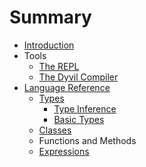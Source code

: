 # Summary

* [Introduction](README.md)
* Tools
   * [The REPL](repl.md)
   * [The Dyvil Compiler](dyvil-compiler.md)
* [Language Reference](language-reference.md)
   * [Types](types.md)
       * [Type Inference](type-inference.md)
       * [Basic Types](basic-types.md)
   * [Classes](classes.md)
   * Functions and Methods
   * [Expressions](expressions.md)

